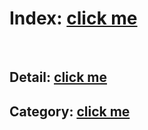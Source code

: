 # Index: [click me](https://kah3vich.github.io/Islamic/dist/index.html)
<br>

## Detail: [click me](https://kah3vich.github.io/Islamic/dist/detail.html)
## Category: [click me](https://kah3vich.github.io/Islamic/dist/category.html)